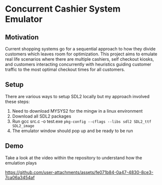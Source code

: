 # Concurrent Cashier System Emulator

## Motivation

Current shopping systems go for a sequential approach to how they divide customers which leaves room for optimization. This project aims to emulate real life scenarios where there are multiple cashiers, self checkout kiosks, and customers interacting concurrently with heuristics guiding customer traffic to the most optimal checkout times for all customers.

## Setup

There are various ways to setup SDL2 locally but my approach involved these steps:

1. Need to download MYSYS2 for the mingw in a linux environment
2. Download all SDL2 packages 
3. Run gcc src.c -o test.exe `pkg-config --cflags --libs sdl2 SDL2_ttf SDL2_image`
4. The emulator window should pop up and be ready to be run

## Demo

Take a look at the video within the repository to understand how the emulation plays 

https://github.com/user-attachments/assets/fe071b84-0a47-4830-8ce3-7ca06a3454af

